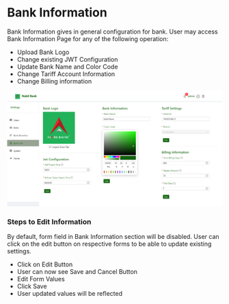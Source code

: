 # Bank Information

Bank Information gives in general configuration for bank. User may access Bank Information Page for any of the following operation:

* Upload Bank Logo
* Change existing JWT Configuration
* Update Bank Name and Color Code
* Change Tariff Account Information
* Change Billing information
  
![bank info](images/bank_info.png)

### Steps to Edit Information

By default, form field in Bank Information section will be disabled. User can click on the edit button on respective forms to be able to update existing settings.

* Click on Edit Button
* User can now see Save and Cancel Button
* Edit Form Values
* Click Save
* User updated values will be reflected